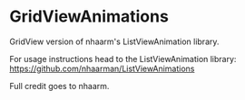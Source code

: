 GridViewAnimations
==================

GridView version of nhaarm's ListViewAnimation library.

For usage instructions head to the ListViewAnimation library:
https://github.com/nhaarman/ListViewAnimations

Full credit goes to nhaarm.
